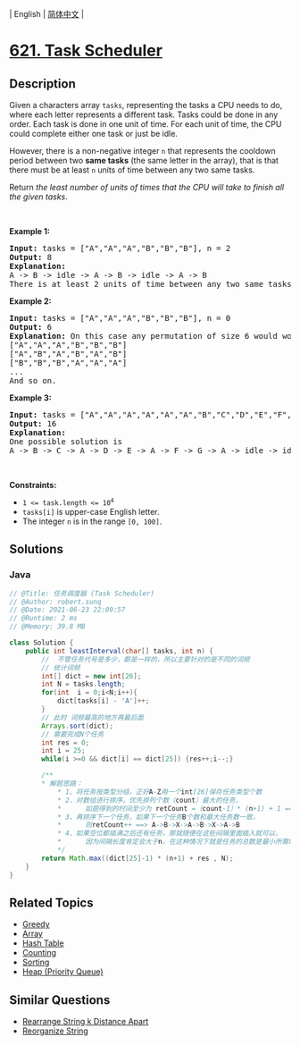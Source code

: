 
| English | [简体中文](README.md) |

# [621. Task Scheduler](https://leetcode.cn//problems/task-scheduler/)

## Description

<p>Given a characters array <code>tasks</code>, representing the tasks a CPU needs to do, where each letter represents a different task. Tasks could be done in any order. Each task is done in one unit of time. For each unit of time, the CPU could complete either one task or just be idle.</p>

<p>However, there is a non-negative integer&nbsp;<code>n</code> that represents the cooldown period between&nbsp;two <b>same tasks</b>&nbsp;(the same letter in the array), that is that there must be at least <code>n</code> units of time between any two same tasks.</p>

<p>Return <em>the least number of units of times that the CPU will take to finish all the given tasks</em>.</p>

<p>&nbsp;</p>
<p><strong class="example">Example 1:</strong></p>

<pre>
<strong>Input:</strong> tasks = [&quot;A&quot;,&quot;A&quot;,&quot;A&quot;,&quot;B&quot;,&quot;B&quot;,&quot;B&quot;], n = 2
<strong>Output:</strong> 8
<strong>Explanation:</strong> 
A -&gt; B -&gt; idle -&gt; A -&gt; B -&gt; idle -&gt; A -&gt; B
There is at least 2 units of time between any two same tasks.
</pre>

<p><strong class="example">Example 2:</strong></p>

<pre>
<strong>Input:</strong> tasks = [&quot;A&quot;,&quot;A&quot;,&quot;A&quot;,&quot;B&quot;,&quot;B&quot;,&quot;B&quot;], n = 0
<strong>Output:</strong> 6
<strong>Explanation:</strong> On this case any permutation of size 6 would work since n = 0.
[&quot;A&quot;,&quot;A&quot;,&quot;A&quot;,&quot;B&quot;,&quot;B&quot;,&quot;B&quot;]
[&quot;A&quot;,&quot;B&quot;,&quot;A&quot;,&quot;B&quot;,&quot;A&quot;,&quot;B&quot;]
[&quot;B&quot;,&quot;B&quot;,&quot;B&quot;,&quot;A&quot;,&quot;A&quot;,&quot;A&quot;]
...
And so on.
</pre>

<p><strong class="example">Example 3:</strong></p>

<pre>
<strong>Input:</strong> tasks = [&quot;A&quot;,&quot;A&quot;,&quot;A&quot;,&quot;A&quot;,&quot;A&quot;,&quot;A&quot;,&quot;B&quot;,&quot;C&quot;,&quot;D&quot;,&quot;E&quot;,&quot;F&quot;,&quot;G&quot;], n = 2
<strong>Output:</strong> 16
<strong>Explanation:</strong> 
One possible solution is
A -&gt; B -&gt; C -&gt; A -&gt; D -&gt; E -&gt; A -&gt; F -&gt; G -&gt; A -&gt; idle -&gt; idle -&gt; A -&gt; idle -&gt; idle -&gt; A
</pre>

<p>&nbsp;</p>
<p><strong>Constraints:</strong></p>

<ul>
	<li><code>1 &lt;= task.length &lt;= 10<sup>4</sup></code></li>
	<li><code>tasks[i]</code> is upper-case English letter.</li>
	<li>The integer <code>n</code> is in the range <code>[0, 100]</code>.</li>
</ul>


## Solutions


### Java

```Java
// @Title: 任务调度器 (Task Scheduler)
// @Author: robert.sunq
// @Date: 2021-06-23 22:09:57
// @Runtime: 2 ms
// @Memory: 39.8 MB

class Solution {
    public int leastInterval(char[] tasks, int n) {
        //  不管任务代号是多少，都是一样的，所以主要针对的是不同的词频
        // 统计词频
        int[] dict = new int[26];
        int N = tasks.length;
        for(int  i = 0;i<N;i++){
            dict[tasks[i] - 'A']++;
        }
        // 此时 词频最高的地方再最后面
        Arrays.sort(dict);
        // 需要完成N个任务
        int res = 0;
        int i = 25;
        while(i >=0 && dict[i] == dict[25]) {res++;i--;}

        /**
        * 解题思路：
            * 1、将任务按类型分组，正好A-Z用一个int[26]保存任务类型个数
            * 2、对数组进行排序，优先排列个数（count）最大的任务，
            *      如题得到的时间至少为 retCount =（count-1）* (n+1) + 1 ==> A->X->X->A->X->X->A(X为其他任务或者待命)
            * 3、再排序下一个任务，如果下一个任务B个数和最大任务数一致，
            *      则retCount++ ==> A->B->X->A->B->X->A->B
            * 4、如果空位都插满之后还有任务，那就随便在这些间隔里面插入就可以，
            *      因为间隔长度肯定会大于n，在这种情况下就是任务的总数是最小所需时间 
            */
        return Math.max((dict[25]-1) * (n+1) + res , N);
    }
}
```



## Related Topics

- [Greedy](https://leetcode.cn//tag/greedy)
- [Array](https://leetcode.cn//tag/array)
- [Hash Table](https://leetcode.cn//tag/hash-table)
- [Counting](https://leetcode.cn//tag/counting)
- [Sorting](https://leetcode.cn//tag/sorting)
- [Heap (Priority Queue)](https://leetcode.cn//tag/heap-priority-queue)

## Similar Questions

- [Rearrange String k Distance Apart](../rearrange-string-k-distance-apart/README_EN.md)
- [Reorganize String](../reorganize-string/README_EN.md)
